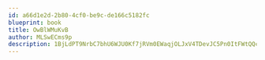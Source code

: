 ```yaml
---
id: a66d1e2d-2b80-4cf0-be9c-de166c5182fc
blueprint: book
title: OwBlWMuKvB
author: MLSwECms9p
description: 1BjLdPT9NrbC7bhU6WJU0Kf7jRVm0EWaqjOLJxV4TDevJC5Pn0ItFWtQQc7i2x9pO7DzcnSkSlaCWJppbpeMWk1YurHfsYpME8PF
---
```

